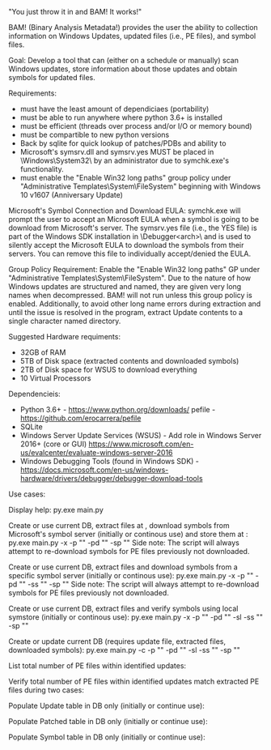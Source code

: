 "You just throw it in and BAM! It works!"

BAM! (Binary Analysis Metadata!) provides the user the ability to collection information on Windows Updates, 
updated files (i.e., PE files), and symbol files. 

Goal:
    Develop a tool that can (either on a schedule or manually) scan Windows updates, store
    information about those updates and obtain symbols for updated files.

Requirements:
* must have the least amount of dependiciaes (portability)
* must be able to run anywhere where python 3.6+ is installed
* must be efficient (threads over process and/or I/O or memory bound) 
* must be compartible to new python versions
* Back by sqlite for quick lookup of patches/PDBs and ability to 
* Microsoft's symsrv.dll and symsrv.yes MUST be placed in \Windows\System32\ by an administrator due to symchk.exe's functionality. 
* must enable the "Enable Win32 long paths" group policy under "Administrative Templates\System\FileSystem" beginning with Windows 10 v1607 (Anniversary Update)

Microsoft's Symbol Connection and Download EULA:
symchk.exe will prompt the user to accept an Microsoft EULA when a symbol is going to be download from Microsoft's server. The symsrv.yes file (i.e., the YES file) is part of the Windows SDK installation in \Debugger\<arch>\ and is used to silently accept the Microsoft EULA to download the symbols from their servers. You can remove this file to individually accept/denied the EULA. 

Group Policy Requirement: Enable the "Enable Win32 long paths" GP under "Administrative Templates\System\FileSystem".
Due to the nature of how Windows updates are structured and named, they are given very long names when decompressed. BAM! will not run unless this group policy is enabled. Additionally, to avoid other long name errors during extraction and until the issue is resolved in the program, extract Update contents to a single character named directory.

Suggested Hardware requiments:
* 32GB of RAM
* 5TB of Disk space (extracted contents and downloaded symbols)
* 2TB of Disk space for WSUS to download everything
* 10 Virtual Processors

Dependencieis:
* Python 3.6+ - https://www.python.org/downloads/
    pefile - https://github.com/erocarrera/pefile
* SQLite
* Windows Server Update Services (WSUS)  - Add role in Windows Server 2016+ (core or GUI) https://www.microsoft.com/en-us/evalcenter/evaluate-windows-server-2016
* Windows Debugging Tools (found in Windows SDK) - https://docs.microsoft.com/en-us/windows-hardware/drivers/debugger/debugger-download-tools

Use cases:

Display help:
py.exe main.py

Create or use current DB, extract files at <path to updates>, download symbols from Microsoft's symbol server (initially or continous use) and store them at <path to where syms are to be stored>: 
py.exe main.py -x -p "<path to updates>" -pd "<path to extract files too>" -sp "<path to where syms are to be stored>"
Side note: The script will always attempt to re-download symbols for PE files previously not downloaded.

Create or use current DB, extract files and download symbols from a specific symbol server (initially or continous use): 
py.exe main.py -x -p "<path to updates>" -pd "<path to extract files too>" -ss "<symstore location>" -sp "<path to where syms are to be stored>"
Side note: The script will always attempt to re-download symbols for PE files previously not downloaded.

Create or use current DB, extract files and verify symbols using local symstore (initially or continous use): 
py.exe main.py -x -p "<path to updates>" -pd "<path to extract files too>" -sl -ss "<directory path to symstore location or symbol location>" -sp "<path to where syms are to be stored>"

Create or update current DB (requires update file, extracted files, downloaded symbols):
py.exe main.py -c -p "<path to updates>" -pd "<path to extract files too>" -sl -ss "<directory path to symstore location or symbol location>" -sp "<path to where syms are to be stored>"

List total number of PE files within identified updates:

Verify total number of PE files within identified updates match extracted PE files
during two cases:

Populate Update table in DB only (initially or continue use):

Populate Patched table in DB only (initially or continue use):

Populate Symbol table in DB only (initially or continue use):








